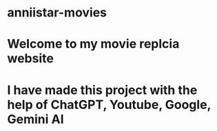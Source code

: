 # anniistar-movies
# Welcome to my movie replcia website 
# I have made this project with the help of ChatGPT, Youtube, Google, Gemini AI 
